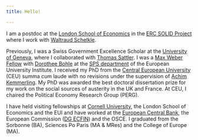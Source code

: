 ```yaml
---
title: Hello!

---
```


I am a postdoc at the [London School of Economics](https://www.lse.ac.uk/european-institute) in the [ERC SOLID Project](https://www.lse.ac.uk/european-institute/research/SOLID) where I work with [Waltraud Schelkle](https://www.lse.ac.uk/european-institute/people/Schelkle-Waltraud). 

Previously, I was a Swiss Government Excellence Scholar at the [University of Geneva](https://www.unige.ch/sciences-societe/speri/), where I collaborated with [Thomas Sattler](http://www.thomassattler.org). I was a [Max Weber Fellow](https://www.eui.eu/ProgrammesAndFellowships/MaxWeberProgramme) with [Dorothee Bohle](https://www.eui.eu/DepartmentsAndCentres/PoliticalAndSocialSciences/People/Professors/Bohle) at the [SPS department](https://www.eui.eu/DepartmentsAndCentres/PoliticalAndSocialSciences) of the European University Institute. I received my PhD from the [Central European University](https://www.ceu.edu) (CEU) summa cum laude with no revisions under the supervision of [Achim Kemmerling](https://achimkemmerling.wordpress.com). My PhD was awarded the best doctoral dissertation prize for my work on the social sources of austerity in the UK and France. At CEU, I chaired the Political Economy Research Group (PERG). 

I have held visiting fellowships at [Cornell University](https://government.cornell.edu), the London School of Economics and the EUI and have worked at the [European Central Bank](https://www.ecb.europa.eu/home/html/index.en.html), the European Commission ([DG ECFIN](https://ec.europa.eu/info/departments/economic-and-financial-affairs)) and the OSCE. I graduated from the Sorbonne (BA), Sciences Po Paris (MA & MRes) and the College of Europe (MA).